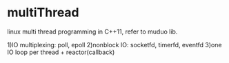 # multiThread
linux multi thread programming in C++11, refer to muduo lib.

1)IO multiplexing: poll, epoll
2)nonblock IO: socketfd, timerfd, eventfd
3)one IO loop per thread + reactor(callback)
